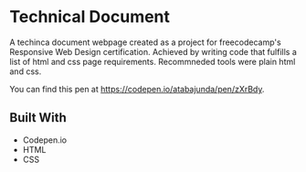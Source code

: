 # Technical Document

A techinca document webpage created as a project for freecodecamp's Responsive Web Design certification. Achieved by writing code that fulfills a list of html and css page requirements. Recommneded tools were plain html and css.

You can find this pen at https://codepen.io/atabajunda/pen/zXrBdy.

## Built With

* Codepen.io
* HTML
* CSS
